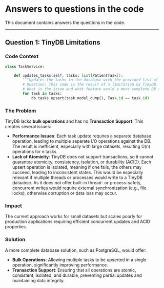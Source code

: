 # Answers to questions in the code

This document contains answers the questions in the code.

---

## Question 1: TinyDB Limitations

### Code Context
```python
class TaskService:

    def updates_tasks(self, tasks: list[PatientTask]):
        """Updates the tasks in the database with the provided list of tasks."""
        # Question: This code is the result of a limitation by TinyDB. 
        # What is the issue and what feature would a more complete DB solution offer?
        for task in tasks:
            db.tasks.upsert(task.model_dump(), Task.id == task.id)
```

### The Problem
TinyDB lacks **bulk operations** and has no **Transaction Support**. This creates several issues:

- **Performance Issues**: Each task update requires a separate database operation, leading to multiple separate I/O operations against the DB. The result is inefficient, especially with large datasets, resulting O(n) operations for n tasks.
- **Lack of Atomicity**: TinyDB does not support transactions, so it cannot guarantee atomicity, consistency, isolation, or durability (ACID). Each upsert operation is isolated, meaning if one fails, the others may succeed, leading to inconsistent states. This would be especially relevant if multiple threads or processes would write to a TinyDB dataabse. As it does not offer built-in thread- or process-safety, concurrent writes would require external synchronization (e.g., file locks), otherwise corruption or data loss may occur.

### Impact
The current approach works for small datasets but scales poorly for production applications requiring efficient concurrent updates and ACID properties.

### Solution
A more complete database solution, such as PostgreSQL, would offer:
- **Bulk Operations**: Allowing multiple tasks to be upserted in a single operation, significantly improving performance.
- **Transaction Support**: Ensuring that all operations are atomic, consistent, isolated, and durable, preventing partial updates and maintaining data integrity.


